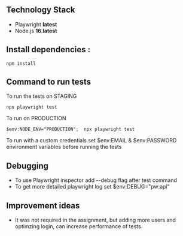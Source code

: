 
## Technology Stack

- Playwright **latest**
- Node.js **16.latest**


## Install dependencies :

```
npm install
```

## Command to run tests 

To run the tests on STAGING
```
npx playwright test 
```

To run on PRODUCTION

```
$env:NODE_ENV="PRODUCTION";  npx playwright test
```

To run with a custom credentials set $env:EMAIL & $env:PASSWORD environment variables before running the tests

## Debugging 

* To use Playwright inspector add --debug flag after test command
* To get more detailed playwright log set $env:DEBUG="pw:api"

## Improvement ideas

* It was not required in the assignment, but adding more users and optimzing login, can increase performance of tests. 
